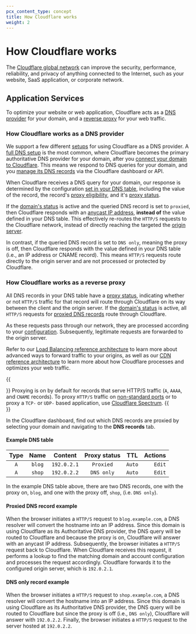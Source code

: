 ```yaml
---
pcx_content_type: concept
title: How Cloudflare works
weight: 2
---
```


# How Cloudflare works

The [Cloudflare global network](https://www.cloudflare.com/network/) can improve the security, performance, reliability, and privacy of anything connected to the Internet, such as your website, SaaS application, or corporate network.

## Application Services

To optimize your website or web application, Cloudflare acts as a [DNS provider](https://www.cloudflare.com/learning/dns/what-is-dns/) for your domain, and a [reverse proxy](https://www.cloudflare.com/learning/cdn/glossary/reverse-proxy/) for your web traffic. 

### How Cloudflare works as a DNS provider

We support a few different [setups](/dns/zone-setups/) for using Cloudflare as a DNS provider. A [full DNS setup](/dns/zone-setups/full-setup/) is the most common, where Cloudflare becomes the primary authoritative DNS provider for your domain, after you [connect your domain to Cloudflare](/fundamentals/setup/manage-domains/connect-your-domain/). This means we respond to DNS queries for your domain, and you [manage its DNS records](/dns/manage-dns-records/how-to/create-dns-records/) via the Cloudflare dashboard or API.

When Cloudflare receives a DNS query for your domain, our response is determined by the configuration [set in your DNS table](/dns/manage-dns-records/how-to/create-dns-records/), including the value of the record, the record's [proxy eligibility](/dns/manage-dns-records/reference/proxied-dns-records/#proxy-eligibility), and it's [proxy status](/dns/manage-dns-records/reference/proxied-dns-records/). 

If the [domain's status](/dns/zone-setups/reference/domain-status/) is active and the queried DNS record is set to `proxied`, then Cloudflare responds with an [anycast IP address](/fundamentals/concepts/cloudflare-ip-addresses/), **instead of** the value defined in your DNS table. This effectively re-routes the `HTTP/S` requests to the Cloudflare network, instead of directly reaching the targeted the [origin server](https://www.cloudflare.com/learning/cdn/glossary/origin-server/).

In contrast, if the queried DNS record is set to `DNS only`, meaning the proxy is off, then Cloudflare responds with the value defined in your DNS table (i.e., an IP address or CNAME record). This means `HTTP/S` requests route directly to the origin server and are not processed or protected by Cloudflare.

### How Cloudflare works as a reverse proxy

All DNS records in your DNS table have a [proxy status](/dns/manage-dns-records/reference/proxied-dns-records/), indicating whether or not `HTTP/S` traffic for that record will route through Cloudflare on its way between the client and the origin server. If the [domain's status](/dns/zone-setups/reference/domain-status/) is active, all `HTTP/S` requests for [proxied DNS records](/dns/manage-dns-records/reference/proxied-dns-records/#proxied-records) route through Cloudflare.

As these requests pass through our network, they are processed according to your [configuration](/fundamentals/setup/manage-domains/connect-your-domain/#domain-configurations). Subsequently, legitimate requests are forwarded to the origin server. 

Refer to our [Load Balancing reference architecture](/reference-architecture/architectures/load-balancing/) to learn more about advanced ways to forward traffic to your origins, as well as our [CDN reference architecture](/reference-architecture/architectures/cdn/) to learn more about how Cloudflare processes and optimizes your web traffic.

{{<Aside>}}
Proxying is on by default for records that serve HTTP/S traffic (`A`, `AAAA`, and `CNAME` records). To proxy `HTTP/S` traffic on [non-standard ports](/fundamentals/reference/network-ports/) or to proxy a `TCP-` or `UDP-` based application, use [Cloudflare Spectrum](/spectrum/).
{{</Aside>}}

In the Cloudflare dashboard, find out which DNS records are proxied by selecting your domain and navigating to the **DNS records** tab.

#### Example DNS table 

| Type | Name | Content | Proxy status | TTL | Actions |
| :---: |  :---: |  :---: |  :---: |  :---: |  ---: |
| `A` | `blog` | `192.0.2.1` | `Proxied` | `Auto` | `Edit` | 
| `A` | `shop` | `192.0.2.2` | `DNS only` | `Auto` | `Edit` | 

In the example DNS table above, there are two DNS records, one with the proxy on, `blog`, and one with the proxy off, `shop`, (i.e. `DNS only`).

#### Proxied DNS record example

When the browser initiates a `HTTP/S` request to `blog.example.com`, a DNS resolver will convert the hostname into an IP address. Since this domain is using Cloudflare as its Authoritative DNS provider, the DNS query will be routed to Cloudflare and because the proxy is on, Cloudflare will answer with an anycast IP address. Subsequently, the browser initiates a `HTTP/S` request back to Cloudflare. When Cloudflare receives this request, it performs a lookup to find the matching domain and account configuration and processes the request accordingly. Cloudflare forwards it to the configured origin server, which is `192.0.2.1`.

#### DNS only record example

When the browser initiates a `HTTP/S` request to `shop.example.com`, a DNS resolver will convert the hostname into an IP address. Since this domain is using Cloudflare as its Authoritative DNS provider, the DNS query will be routed to Cloudflare but since the proxy is off (i.e., `DNS only`), Cloudflare will answer with `192.0.2.2`. Finally, the browser initiates a `HTTP/S` request to the server hosted at `192.0.2.2`.
